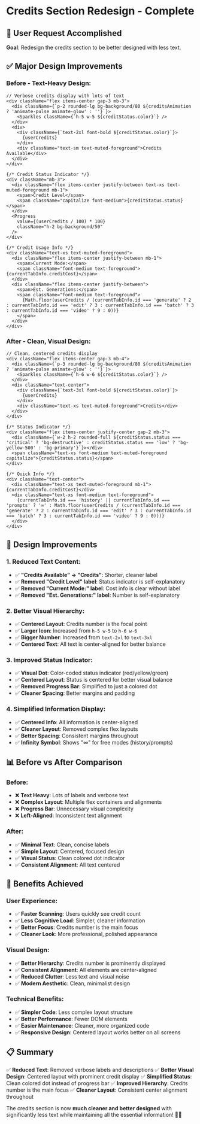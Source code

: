 # Credits Section Redesign - Complete

## 🎯 **User Request Accomplished**

**Goal**: Redesign the credits section to be better designed with less text.

## ✅ **Major Design Improvements**

### **Before - Text-Heavy Design:**
```tsx
// Verbose credits display with lots of text
<div className="flex items-center gap-3 mb-3">
  <div className={`p-2 rounded-lg bg-background/80 ${creditsAnimation ? 'animate-pulse animate-glow' : ''}`}>
    <Sparkles className={`h-5 w-5 ${creditStatus.color}`} />
  </div>
  <div>
    <div className={`text-2xl font-bold ${creditStatus.color}`}>
      {userCredits}
    </div>
    <div className="text-sm text-muted-foreground">Credits Available</div>
  </div>
</div>

{/* Credit Status Indicator */}
<div className="mb-3">
  <div className="flex items-center justify-between text-xs text-muted-foreground mb-1">
    <span>Credit Level</span>
    <span className="capitalize font-medium">{creditStatus.status}</span>
  </div>
  <Progress 
    value={(userCredits / 100) * 100} 
    className="h-2 bg-background/50"
  />
</div>

{/* Credit Usage Info */}
<div className="text-xs text-muted-foreground">
  <div className="flex items-center justify-between mb-1">
    <span>Current Mode:</span>
    <span className="font-medium text-foreground">{currentTabInfo.creditCost}</span>
  </div>
  <div className="flex items-center justify-between">
    <span>Est. Generations:</span>
    <span className="font-medium text-foreground">
      {Math.floor(userCredits / (currentTabInfo.id === 'generate' ? 2 : currentTabInfo.id === 'edit' ? 3 : currentTabInfo.id === 'batch' ? 3 : currentTabInfo.id === 'video' ? 9 : 0))}
    </span>
  </div>
</div>
```

### **After - Clean, Visual Design:**
```tsx
// Clean, centered credits display
<div className="flex items-center gap-3 mb-4">
  <div className={`p-3 rounded-lg bg-background/80 ${creditsAnimation ? 'animate-pulse animate-glow' : ''}`}>
    <Sparkles className={`h-6 w-6 ${creditStatus.color}`} />
  </div>
  <div className="text-center">
    <div className={`text-3xl font-bold ${creditStatus.color}`}>
      {userCredits}
    </div>
    <div className="text-xs text-muted-foreground">Credits</div>
  </div>
</div>

{/* Status Indicator */}
<div className="flex items-center justify-center gap-2 mb-3">
  <div className={`w-2 h-2 rounded-full ${creditStatus.status === 'critical' ? 'bg-destructive' : creditStatus.status === 'low' ? 'bg-yellow-500' : 'bg-primary'}`}></div>
  <span className="text-xs font-medium text-muted-foreground capitalize">{creditStatus.status}</span>
</div>

{/* Quick Info */}
<div className="text-center">
  <div className="text-xs text-muted-foreground mb-1">{currentTabInfo.creditCost}</div>
  <div className="text-xs font-medium text-foreground">
    {currentTabInfo.id === 'history' || currentTabInfo.id === 'prompts' ? '∞' : Math.floor(userCredits / (currentTabInfo.id === 'generate' ? 2 : currentTabInfo.id === 'edit' ? 3 : currentTabInfo.id === 'batch' ? 3 : currentTabInfo.id === 'video' ? 9 : 0)))}
  </div>
</div>
```

## 🎨 **Design Improvements**

### **1. Reduced Text Content:**
- ✅ **"Credits Available" → "Credits"**: Shorter, cleaner label
- ✅ **Removed "Credit Level" label**: Status indicator is self-explanatory
- ✅ **Removed "Current Mode:" label**: Cost info is clear without label
- ✅ **Removed "Est. Generations:" label**: Number is self-explanatory

### **2. Better Visual Hierarchy:**
- ✅ **Centered Layout**: Credits number is the focal point
- ✅ **Larger Icon**: Increased from `h-5 w-5` to `h-6 w-6`
- ✅ **Bigger Number**: Increased from `text-2xl` to `text-3xl`
- ✅ **Centered Text**: All text is center-aligned for better balance

### **3. Improved Status Indicator:**
- ✅ **Visual Dot**: Color-coded status indicator (red/yellow/green)
- ✅ **Centered Layout**: Status is centered for better visual balance
- ✅ **Removed Progress Bar**: Simplified to just a colored dot
- ✅ **Cleaner Spacing**: Better margins and padding

### **4. Simplified Information Display:**
- ✅ **Centered Info**: All information is center-aligned
- ✅ **Cleaner Layout**: Removed complex flex layouts
- ✅ **Better Spacing**: Consistent margins throughout
- ✅ **Infinity Symbol**: Shows "∞" for free modes (history/prompts)

## 📊 **Before vs After Comparison**

### **Before:**
- ❌ **Text Heavy**: Lots of labels and verbose text
- ❌ **Complex Layout**: Multiple flex containers and alignments
- ❌ **Progress Bar**: Unnecessary visual complexity
- ❌ **Left-Aligned**: Inconsistent text alignment

### **After:**
- ✅ **Minimal Text**: Clean, concise labels
- ✅ **Simple Layout**: Centered, focused design
- ✅ **Visual Status**: Clean colored dot indicator
- ✅ **Consistent Alignment**: All text centered

## 🚀 **Benefits Achieved**

### **User Experience:**
- ✅ **Faster Scanning**: Users quickly see credit count
- ✅ **Less Cognitive Load**: Simpler, cleaner information
- ✅ **Better Focus**: Credits number is the main focus
- ✅ **Cleaner Look**: More professional, polished appearance

### **Visual Design:**
- ✅ **Better Hierarchy**: Credits number is prominently displayed
- ✅ **Consistent Alignment**: All elements are center-aligned
- ✅ **Reduced Clutter**: Less text and visual noise
- ✅ **Modern Aesthetic**: Clean, minimalist design

### **Technical Benefits:**
- ✅ **Simpler Code**: Less complex layout structure
- ✅ **Better Performance**: Fewer DOM elements
- ✅ **Easier Maintenance**: Cleaner, more organized code
- ✅ **Responsive Design**: Centered layout works better on all screens

## 📋 **Summary**

✅ **Reduced Text**: Removed verbose labels and descriptions
✅ **Better Visual Design**: Centered layout with prominent credit display
✅ **Simplified Status**: Clean colored dot instead of progress bar
✅ **Improved Hierarchy**: Credits number is the main focus
✅ **Cleaner Layout**: Consistent center alignment throughout

The credits section is now **much cleaner and better designed** with significantly less text while maintaining all the essential information! 🎨✨
